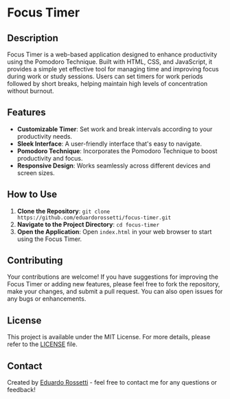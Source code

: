 # Focus Timer

## Description
Focus Timer is a web-based application designed to enhance productivity using the Pomodoro Technique. Built with HTML, CSS, and JavaScript, it provides a simple yet effective tool for managing time and improving focus during work or study sessions. Users can set timers for work periods followed by short breaks, helping maintain high levels of concentration without burnout.

## Features
- **Customizable Timer**: Set work and break intervals according to your productivity needs.
- **Sleek Interface**: A user-friendly interface that's easy to navigate.
- **Pomodoro Technique**: Incorporates the Pomodoro Technique to boost productivity and focus.
- **Responsive Design**: Works seamlessly across different devices and screen sizes.

## How to Use
1. **Clone the Repository**: `git clone https://github.com/eduardorossetti/focus-timer.git`
2. **Navigate to the Project Directory**: `cd focus-timer`
3. **Open the Application**: Open `index.html` in your web browser to start using the Focus Timer.

## Contributing
Your contributions are welcome! If you have suggestions for improving the Focus Timer or adding new features, please feel free to fork the repository, make your changes, and submit a pull request. You can also open issues for any bugs or enhancements.

## License
This project is available under the MIT License. For more details, please refer to the [LICENSE](LICENSE) file.

## Contact
Created by [Eduardo Rossetti](https://github.com/eduardorossetti) - feel free to contact me for any questions or feedback!
